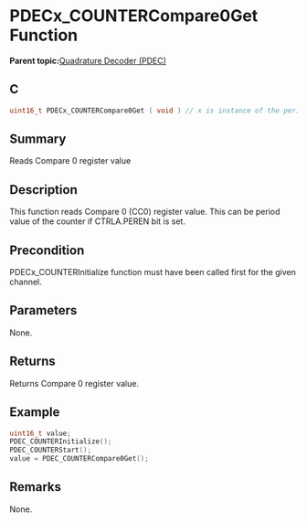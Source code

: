 # PDECx\_COUNTERCompare0Get Function

**Parent topic:**[Quadrature Decoder \(PDEC\)](GUID-6A3DDAF4-F27F-43B4-915E-750B2707BF64.md)

## C

```c
uint16_t PDECx_COUNTERCompare0Get ( void ) // x is instance of the peripheral and it is applicable only for devices having multiple instances of the peripheral.
```

## Summary

Reads Compare 0 register value

## Description

This function reads Compare 0 \(CC0\) register value. This can be period value of the counter if CTRLA.PEREN bit is set.

## Precondition

PDECx\_COUNTERInitialize function must have been called first for the given channel.

## Parameters

None.

## Returns

Returns Compare 0 register value.

## Example

```c
uint16_t value;
PDEC_COUNTERInitialize();
PDEC_COUNTERStart();
value = PDEC_COUNTERCompare0Get();
```

## Remarks

None.

